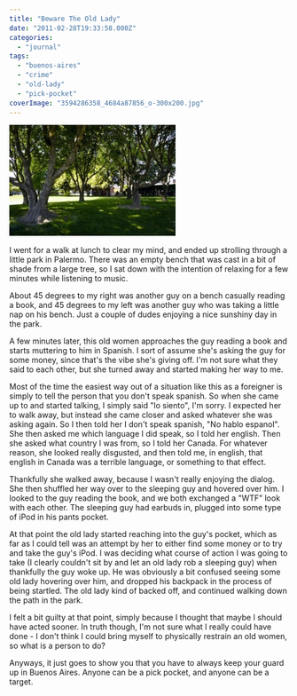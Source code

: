 ```yaml
---
title: "Beware The Old Lady"
date: "2011-02-28T19:33:58.000Z"
categories: 
  - "journal"
tags: 
  - "buenos-aires"
  - "crime"
  - "old-lady"
  - "pick-pocket"
coverImage: "3594286358_4684a87856_o-300x200.jpg"
---
```


[![](images/3594286358_4684a87856_o-300x200.jpg "3594286358_4684a87856_o")](http://www.migratorynerd.com/wordpress/wp-content/uploads/2011/02/3594286358_4684a87856_o.jpg)

I went for a walk at lunch to clear my mind, and ended up strolling through a little park in Palermo. There was an empty bench that was cast in a bit of shade from a large tree, so I sat down with the intention of relaxing for a few minutes while listening to music.

About 45 degrees to my right was another guy on a bench casually reading a book, and 45 degrees to my left was another guy who was taking a little nap on his bench. Just a couple of dudes enjoying a nice sunshiny day in the park.

A few minutes later, this old women approaches the guy reading a book and starts muttering to him in Spanish. I sort of assume she's asking the guy for some money, since that's the vibe she's giving off. I'm not sure what they said to each other, but she turned away and started making her way to me.

Most of the time the easiest way out of a situation like this as a foreigner is simply to tell the person that you don't speak spanish. So when she came up to and started talking, I simply said "lo siento", I'm sorry. I expected her to walk away, but instead she came closer and asked whatever she was asking again. So I then told her I don't speak spanish, "No hablo espanol". She then asked me which language I did speak, so I told her english. Then she asked what country I was from, so I told her Canada. For whatever reason, she looked really disgusted, and then told me, in english, that english in Canada was a terrible language, or something to that effect.

Thankfully she walked away, because I wasn't really enjoying the dialog. She then shuffled her way over to the sleeping guy and hovered over him. I looked to the guy reading the book, and we both exchanged a "WTF" look with each other. The sleeping guy had earbuds in, plugged into some type of iPod in his pants pocket.

At that point the old lady started reaching into the guy's pocket, which as far as I could tell was an attempt by her to either find some money or to try and take the guy's iPod. I was deciding what course of action I was going to take (I clearly couldn't sit by and let an old lady rob a sleeping guy) when thankfully the guy woke up. He was obviously a bit confused seeing some old lady hovering over him, and dropped his backpack in the process of being startled. The old lady kind of backed off, and continued walking down the path in the park.

I felt a bit guilty at that point, simply because I thought that maybe I should have acted sooner. In truth though, I'm not sure what I really could have done - I don't think I could bring myself to physically restrain an old women, so what is a person to do?

Anyways, it just goes to show you that you have to always keep your guard up in Buenos Aires. Anyone can be a pick pocket, and anyone can be a target.
